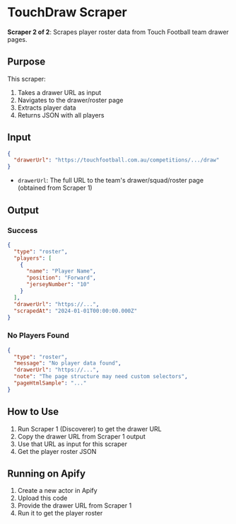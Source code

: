 # TouchDraw Scraper

**Scraper 2 of 2**: Scrapes player roster data from Touch Football team drawer pages.

## Purpose

This scraper:
1. Takes a drawer URL as input
2. Navigates to the drawer/roster page
3. Extracts player data
4. Returns JSON with all players

## Input

```json
{
  "drawerUrl": "https://touchfootball.com.au/competitions/.../draw"
}
```

- `drawerUrl`: The full URL to the team's drawer/squad/roster page (obtained from Scraper 1)

## Output

### Success
```json
{
  "type": "roster",
  "players": [
    {
      "name": "Player Name",
      "position": "Forward",
      "jerseyNumber": "10"
    }
  ],
  "drawerUrl": "https://...",
  "scrapedAt": "2024-01-01T00:00:00.000Z"
}
```

### No Players Found
```json
{
  "type": "roster",
  "message": "No player data found",
  "drawerUrl": "https://...",
  "note": "The page structure may need custom selectors",
  "pageHtmlSample": "..."
}
```

## How to Use

1. Run Scraper 1 (Discoverer) to get the drawer URL
2. Copy the drawer URL from Scraper 1 output
3. Use that URL as input for this scraper
4. Get the player roster JSON

## Running on Apify

1. Create a new actor in Apify
2. Upload this code
3. Provide the drawer URL from Scraper 1
4. Run it to get the player roster
